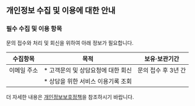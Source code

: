 ## 개인정보 수집 및 이용에 대한 안내
### 필수 수집 및 이용 항목
문의 접수와 처리 및 회신을 위하여 아래 정보가 필요합니다.

| 수집항목   | 목적                        | 보유&middot;보관기간 |
| -------- | -------------------------- | ---------------- |
| 이메일 주소 | * 고객문의 및 상담요청에 대한 회신 | 문의 접수 후 3년 간  |
|          | * 상담을 위한 서비스 이용기록 조회 |                  |

더 자세한 내용은 [개인정보보호정책](https://neuroassociates.co.kr)을 참조하시기 바랍니다.